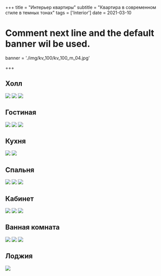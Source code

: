 +++
title = "Интерьер квартиры"
subtitle = "Квартира в современном стиле в темных тонах"
tags = ['Interior']
date = 2021-03-10

# Comment next line and the default banner wil be used.
banner = './img/kv_100/kv_100_m_04.jpg'

+++

## Холл

![](/img/kv_100/kv_100_m_01.jpg)
![](/img/kv_100/kv_100_m_02.jpg)
![](/img/kv_100/kv_100_m_06.jpg)

## Гостиная

![](/img/kv_100/kv_100_m_03.jpg)
![](/img/kv_100/kv_100_m_04.jpg)
![](/img/kv_100/kv_100_m_05.jpg)

## Кухня

![](/img/kv_100/kv_100_m_07.jpg)
![](/img/kv_100/kv_100_m_08.jpg)

## Спальня

![](/img/kv_100/kv_100_m_09.jpg)
![](/img/kv_100/kv_100_m_10.jpg)
![](/img/kv_100/kv_100_m_11.jpg)

## Кабинет

![](/img/kv_100/kv_100_m_12.jpg)
![](/img/kv_100/kv_100_m_13.jpg)
![](/img/kv_100/kv_100_m_14.jpg)

## Ванная комната

![](/img/kv_100/kv_100_m_15.jpg)
![](/img/kv_100/kv_100_m_16.jpg)
![](/img/kv_100/kv_100_m_17.jpg)

## Лоджия

![](/img/kv_100/kv_100_m_18.jpg)
